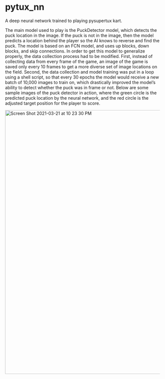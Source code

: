 # pytux_nn
A deep neural network trained to playing pysupertux kart. 

The main model used to play is the PuckDetector model, which detects the puck location in the image. If the puck is not in the image, then the model predicts a location behind the player so the AI knows to reverse and find the puck. The model is based on an FCN model, and uses up blocks, down blocks, and skip connections. In order to get this model to generalize properly, the data collection process had to be modified. First, instead of collecting data from every frame of the game, an image of the game is saved only every 10 frames to get a more diverse set of image locations on the field. Second, the data collection and model training was put in a loop using a shell script, so that every 30 epochs the model would receive a new batch of 10,000 images to train on, which drastically improved the model’s ability to detect whether the puck was in frame or not. Below are some sample images of the puck detector in action, where the green circle is the predicted puck location by the neural network, and the red circle is the adjusted target position for the player to score.

<img width="860" alt="Screen Shot 2021-03-21 at 10 23 30 PM" src="https://user-images.githubusercontent.com/12803067/111936707-47d70980-8a94-11eb-9e52-6b9ba59ee2ef.png">
